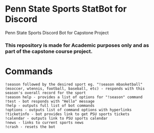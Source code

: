 # Penn State Sports StatBot for Discord
Penn State Sports Discord Bot for Capstone Project

### This repository is made for Academic purposes only and as part of the capstone course project.

# Commands
```
!season followed by the desired sport eg. "!season mbasketball"  
(msoccer, wtennis, football, baseball, etc) - responds with this season's overall record for the sport
!season help - provides a list of options for "!season" command 
!test - bot responds with "Hello" message 
!help - outputs full list of bot commands
!options - outputs list of command options with hyperlinks
!ticketinfo - bot provides link to get PSU sports tickets
!calendar - outputs link to PSU sports calendar
!news - links to current sports news
!crash - resets the bot
```
